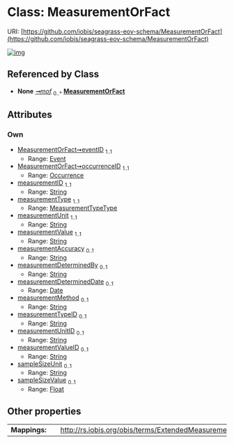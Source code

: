 
# Class: MeasurementOrFact



URI: [https://github.com/iobis/seagrass-eov-schema/MeasurementOrFact](https://github.com/iobis/seagrass-eov-schema/MeasurementOrFact)


[![img](https://yuml.me/diagram/nofunky;dir:TB/class/[Occurrence],[Occurrence]<occurrenceID%201..1-%20[MeasurementOrFact&#124;measurementID:string;measurementType:MeasurementTypeType;measurementUnit:string;measurementValue:string;measurementAccuracy:string%20%3F;measurementDeterminedBy:string%20%3F;measurementDeterminedDate:date%20%3F;measurementMethod:string%20%3F;measurementTypeID:string%20%3F;measurementUnitID:string%20%3F;measurementValueID:string%20%3F;sampleSizeUnit:string%20%3F;sampleSizeValue:float%20%3F],[Event]<eventID%201..1-%20[MeasurementOrFact],[SeagrassDataset]++-%20mof%200..*>[MeasurementOrFact],[SeagrassDataset],[Event])](https://yuml.me/diagram/nofunky;dir:TB/class/[Occurrence],[Occurrence]<occurrenceID%201..1-%20[MeasurementOrFact&#124;measurementID:string;measurementType:MeasurementTypeType;measurementUnit:string;measurementValue:string;measurementAccuracy:string%20%3F;measurementDeterminedBy:string%20%3F;measurementDeterminedDate:date%20%3F;measurementMethod:string%20%3F;measurementTypeID:string%20%3F;measurementUnitID:string%20%3F;measurementValueID:string%20%3F;sampleSizeUnit:string%20%3F;sampleSizeValue:float%20%3F],[Event]<eventID%201..1-%20[MeasurementOrFact],[SeagrassDataset]++-%20mof%200..*>[MeasurementOrFact],[SeagrassDataset],[Event])

## Referenced by Class

 *  **None** *[➞mof](seagrassDataset__mof.md)*  <sub>0..\*</sub>  **[MeasurementOrFact](MeasurementOrFact.md)**

## Attributes


### Own

 * [MeasurementOrFact➞eventID](MeasurementOrFact_eventID.md)  <sub>1..1</sub>
     * Range: [Event](Event.md)
 * [MeasurementOrFact➞occurrenceID](MeasurementOrFact_occurrenceID.md)  <sub>1..1</sub>
     * Range: [Occurrence](Occurrence.md)
 * [measurementID](measurementID.md)  <sub>1..1</sub>
     * Range: [String](types/String.md)
 * [measurementType](measurementType.md)  <sub>1..1</sub>
     * Range: [MeasurementTypeType](MeasurementTypeType.md)
 * [measurementUnit](measurementUnit.md)  <sub>1..1</sub>
     * Range: [String](types/String.md)
 * [measurementValue](measurementValue.md)  <sub>1..1</sub>
     * Range: [String](types/String.md)
 * [measurementAccuracy](measurementAccuracy.md)  <sub>0..1</sub>
     * Range: [String](types/String.md)
 * [measurementDeterminedBy](measurementDeterminedBy.md)  <sub>0..1</sub>
     * Range: [String](types/String.md)
 * [measurementDeterminedDate](measurementDeterminedDate.md)  <sub>0..1</sub>
     * Range: [Date](types/Date.md)
 * [measurementMethod](measurementMethod.md)  <sub>0..1</sub>
     * Range: [String](types/String.md)
 * [measurementTypeID](measurementTypeID.md)  <sub>0..1</sub>
     * Range: [String](types/String.md)
 * [measurementUnitID](measurementUnitID.md)  <sub>0..1</sub>
     * Range: [String](types/String.md)
 * [measurementValueID](measurementValueID.md)  <sub>0..1</sub>
     * Range: [String](types/String.md)
 * [sampleSizeUnit](sampleSizeUnit.md)  <sub>0..1</sub>
     * Range: [String](types/String.md)
 * [sampleSizeValue](sampleSizeValue.md)  <sub>0..1</sub>
     * Range: [Float](types/Float.md)

## Other properties

|  |  |  |
| --- | --- | --- |
| **Mappings:** | | http://rs.iobis.org/obis/terms/ExtendedMeasurementOrFact |